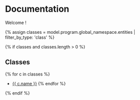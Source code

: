 
# Documentation

Welcome !

{% assign classes = model.program.global_namespace.entities | filter_by_type: 'class' %}

{% if classes and classes.length > 0 %}
## Classes

{% for c in classes %}
- [{{ c.name }}]({{c.url}})
{% endfor %}

{% endif %}
